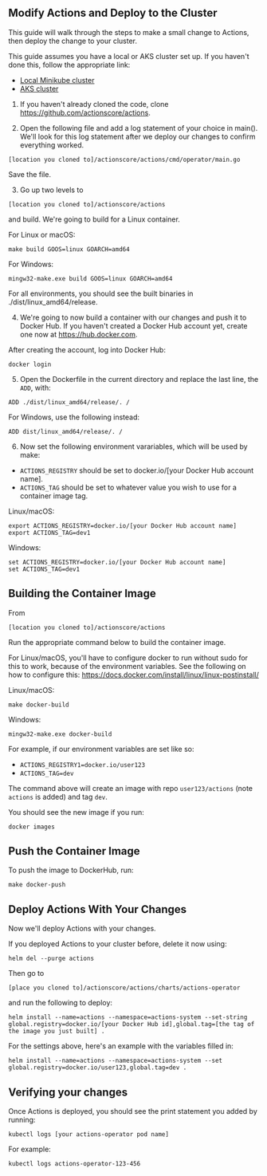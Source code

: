 
## Modify Actions and Deploy to the Cluster

This guide will walk through the steps to make a small change to Actions, then deploy the change to your cluster.

This guide assumes you have a local or AKS cluster set up.  If you haven't done this, follow the appropriate link:
- [Local Minikube cluster](./setup_minikube.md)
- [AKS cluster](/setup_aks.md)

1. If you haven't already cloned the code, clone https://github.com/actionscore/actions.

2. Open the following file and add a log statement of your choice in main().  We'll look for this log statement after we deploy our changes to confirm everything worked.
```
[location you cloned to]/actionscore/actions/cmd/operator/main.go
```

Save the file.

3.  Go up two levels to 
```
[location you cloned to]/actionscore/actions
```

and build.  We're going to build for a Linux container.

For Linux or macOS:
```
make build GOOS=linux GOARCH=amd64
```

For Windows:
```
mingw32-make.exe build GOOS=linux GOARCH=amd64
```

For all environments, you should see the built binaries in ./dist/linux_amd64/release.

4. We're going to now build a container with our changes and push it to Docker Hub.  If you haven't created a Docker Hub account yet, create one now at https://hub.docker.com.

After creating the account, log into Docker Hub:
```
docker login
```

5. Open the Dockerfile in the current directory and replace the last line, the `ADD`, with:

```
ADD ./dist/linux_amd64/release/. /
```

For Windows, use the following instead:
```
ADD dist/linux_amd64/release/. /
```

6. Now set the following environment varariables, which will be used by make:
- `ACTIONS_REGISTRY` should be set to docker.io/[your Docker Hub account name].
- `ACTIONS_TAG` should be set to whatever value you wish to use for a container image tag.


Linux/macOS:
```
export ACTIONS_REGISTRY=docker.io/[your Docker Hub account name]
export ACTIONS_TAG=dev1
```

Windows:

```
set ACTIONS_REGISTRY=docker.io/[your Docker Hub account name]
set ACTIONS_TAG=dev1
```

## Building the Container Image
From
```
[location you cloned to]/actionscore/actions
```

Run the appropriate command below to build the container image.

For Linux/macOS, you'll have to configure docker to run without sudo for this to work, because of the environment variables.  See the following on how to configure this:  https://docs.docker.com/install/linux/linux-postinstall/

Linux/macOS:
```
make docker-build
```
Windows:
```
mingw32-make.exe docker-build
```

For example, if our environment variables are set like so:
- `ACTIONS_REGISTRY1=docker.io/user123` 
- `ACTIONS_TAG=dev`

The command above will create an image with repo `user123/actions` (note `actions` is added) and tag `dev`.

You should see the new image if you run:
```
docker images
```
## Push the Container Image

To push the image to DockerHub, run:
```
make docker-push
```

## Deploy Actions With Your Changes
Now we'll deploy Actions with your changes.

If you deployed Actions to your cluster before, delete it now using:
```
helm del --purge actions
```

Then go to 

```
[place you cloned to]/actionscore/actions/charts/actions-operator
```

and run the following to deploy:
```
helm install --name=actions --namespace=actions-system --set-string global.registry=docker.io/[your Docker Hub id],global.tag=[the tag of the image you just built] .
```

For the settings above, here's an example with the variables filled in:
```
helm install --name=actions --namespace=actions-system --set global.registry=docker.io/user123,global.tag=dev .
```

## Verifying your changes

Once Actions is deployed, you should see the print statement you added by running:
```
kubectl logs [your actions-operator pod name]
```

For example:
```
kubectl logs actions-operator-123-456
```
 